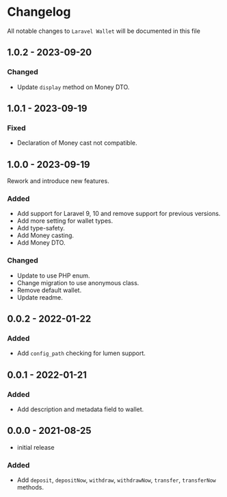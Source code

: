 # Changelog

All notable changes to `Laravel Wallet` will be documented in this file

## 1.0.2 - 2023-09-20

### Changed
- Update `display` method on Money DTO.

## 1.0.1 - 2023-09-19

### Fixed
- Declaration of Money cast not compatible.

## 1.0.0 - 2023-09-19

Rework and introduce new features.

### Added
- Add support for Laravel 9, 10 and remove support for previous versions.
- Add more setting for wallet types.
- Add type-safety.
- Add Money casting.
- Add Money DTO.

### Changed
- Update to use PHP enum.
- Change migration to use anonymous class.
- Remove default wallet.
- Update readme.


## 0.0.2 - 2022-01-22

### Added
- Add `config_path` checking for lumen support.

## 0.0.1 - 2022-01-21

### Added
- Add description and metadata field to wallet.

## 0.0.0 - 2021-08-25

- initial release

### Added
- Add `deposit`, `depositNow`, `withdraw`, `withdrawNow`, `transfer`, `transferNow` methods.
